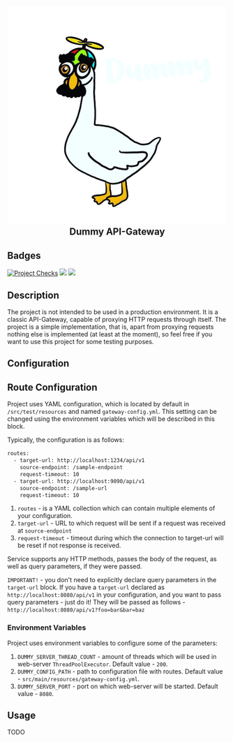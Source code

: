 <h2 align="center">
    <img src="goose-logo.png" height=500 width=500 />
    </br>
    Dummy API-Gateway
</h2>

## Badges
[![Project Checks](https://github.com/tre3p/dummy-api-gateway/actions/workflows/ci.yml/badge.svg?branch=main)](https://github.com/tre3p/dummy-api-gateway/actions/workflows/ci.yml)
<a href="https://codeclimate.com/github/tre3p/dummy-api-gateway/maintainability"><img src="https://api.codeclimate.com/v1/badges/43e65c660bdb311b5058/maintainability" /></a>
<a href="https://codeclimate.com/github/tre3p/dummy-api-gateway/test_coverage"><img src="https://api.codeclimate.com/v1/badges/43e65c660bdb311b5058/test_coverage" /></a>

## Description

The project is not intended to be used in a production environment. It is a classic API-Gateway, capable of proxying HTTP requests through itself. The project is a simple implementation, that is, apart from proxying requests nothing else is implemented (at least at the moment), so feel free if you want to use this project for some testing purposes.

## Configuration

## Route Configuration

Project uses YAML configuration, which is located by default in `/src/test/resources` and named `gateway-config.yml`. This setting can be changed using the environment variables which will be described in this block.

Typically, the configuration is as follows:

```
routes:
  - target-url: http://localhost:1234/api/v1
    source-endpoint: /sample-endpoint
    request-timeout: 10
  - target-url: http://localhost:9090/api/v1
    source-endpoint: /sample-url
    request-timeout: 10
```

1) `routes` - is a YAML collection which can contain multiple elements of your configuration.
2) `target-url` - URL to which request will be sent if a request was received at `source-endpoint`
3) `request-timeout` - timeout during which the connection to target-url will be reset if not response is received.

Service supports any HTTP methods, passes the body of the request, as well as query parameters, if they were passed.

`IMPORTANT!` -  you don't need to explicitly declare query parameters in the `target-url` block. If you have a `target-url` declared as `http://localhost:8080/api/v1` in your configuration, and you want to pass query parameters - just do it! They will be passed as follows - `http://localhost:8080/api/v1?foo=bar&bar=baz`

### Environment Variables

Project uses environment variables to configure some of the parameters:

1) `DUMMY_SERVER_THREAD_COUNT` - amount of threads which will be used in web-server `ThreadPoolExecutor`. Default value - `200`.
2) `DUMMY_CONFIG_PATH` - path to configuration file with routes. Default value - `src/main/resources/gateway-config.yml`.
3) `DUMMY_SERVER_PORT` - port on which web-server will be started. Default value - `8080`.

## Usage

TODO